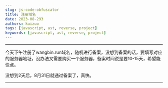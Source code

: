 ```yaml
---
slug: js-code-obfuscator
title: 注册域名
date: 2023-08-293
authors: kuizuo
tags: [javascript, ast, reverse, project]
keywords: [javascript, ast, reverse, project]
---
```

---

<!-- truncate -->

今天下午注册了wangbin.run域名，随机进行备案，没想到备案的话，要填写对应的服务器地址，没办法又需要购买一个服务器，备案时间说是要10-15天，希望能快点。

没想到2天后，8月31日就通过备案了，真快。

---
